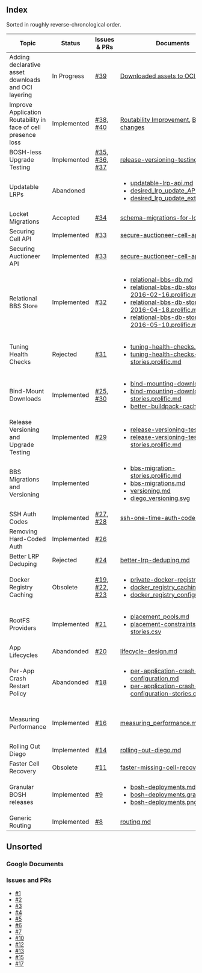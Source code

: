 ## Index

Sorted in roughly reverse-chronological order.

| Topic                                                          | Status      | Issues & PRs                                                                                                                                                                             | Documents                                                                                                                                                                                                                                                                                                                                                                                             | Tracker                                                                                                                                                               |
| -------------------------------------------------------------- | ----------- | ---------------------------------------------------------------------------------------------------------------------------------------------------------------------------------------- | ----------------------------------------------------------------------------------------------------------------------------------------------------------------------------------------------------------------------------------------------------------------------------------------------------------------------------------------------------------------------------------------------------- | --------------------------------------------------------------------------------------------------------------------------------------------------------------------- |
| Adding declarative asset downloads and OCI layering            | In Progress | [#39](https://github.com/cloudfoundry/diego-notes/pull/39)                                                                                                                               | [Downloaded assets to OCI layers](https://docs.google.com/document/d/1ncv6aJHsxkDeMbuYLepaLtShHTGXlDmGQMvINojlKD8/edit?usp=sharing)                                                                                                                                                                                                                                                                   | [downloads:declarative](https://www.pivotaltracker.com/epic/show/4013444)                                                                                              |
| Improve Application Routability in face of cell presence loss  | Implemented | [#38](https://github.com/cloudfoundry/diego-notes/pull/38), [#40](https://github.com/cloudfoundry/diego-notes/pull/40)                                                                                                                               | [Routability Improvement](https://docs.google.com/document/d/19880DjH4nJKzsDP8BT09m28jBlFfSiVx64skbvilbnA/edit?usp=sharing), [BBS API changes](https://docs.google.com/document/d/1JiyYpK6suLOyWTtX2ON6jh16i3OndjL8XV6cTI5982E/edit?usp=sharing)                                                                                                                                                      | [flaky-presence:routing](https://www.pivotaltracker.com/epic/show/3958454)                                                                                            |
| BOSH-less Upgrade Testing                                      | Implemented | [#35](https://github.com/cloudfoundry/diego-notes/pull/35), [#36](https://github.com/cloudfoundry/diego-notes/pull/36), [#37](https://github.com/cloudfoundry/diego-notes/pull/37)       | [release-versioning-testing-v2.md](release-versioning-testing-v2.md)                                                                                                                                                                                                                                                                                                                                  | [dusts:v2](https://www.pivotaltracker.com/epic/show/3665821)                                                                                                          |
| Updatable LRPs                                                 | Abandoned   |                                                                                                                                                                                          | <ul><li>[updatable-lrp-api.md](updatable-lrp-api.md)</li><li>[desired_lrp_update_API.md](desired_lrp_update_API.md)</li><li>[desired_lrp_update_extension.md](desired_lrp_update_extension.md)</li></ul>                                                                                                                                                                                              | [lrp-rolling-updates:exploration](https://www.pivotaltracker.com/epic/show/3667555)                                                                                   |
| Locket Migrations                                              | Accepted    | [#34](https://github.com/cloudfoundry/diego-notes/pull/34)                                                                                                                               | [schema-migrations-for-locket.md](schema-migrations-for-locket.md)                                                                                                                                                                                                                                                                                                                                    |                                                                                                                                                                       |
| Securing Cell API                                              | Implemented | [#33](https://github.com/cloudfoundry/diego-notes/issues/33)                                                                                                                             | [secure-auctioneer-cell-apis.md](secure-auctioneer-cell-apis.md)                                                                                                                                                                                                                                                                                                                                      | [secure-cell-api](https://www.pivotaltracker.com/epic/show/3004745)                                                                                                   |
| Securing Auctioneer API                                        | Implemented | [#33](https://github.com/cloudfoundry/diego-notes/issues/33)                                                                                                                             | [secure-auctioneer-cell-apis.md](secure-auctioneer-cell-apis.md)                                                                                                                                                                                                                                                                                                                                      | [secure-auctioneer-api](https://www.pivotaltracker.com/epic/show/3003189)                                                                                             |
| Relational BBS Store                                           | Implemented | [#32](https://github.com/cloudfoundry/diego-notes/issues/32)                                                                                                                             | <ul><li>[relational-bbs-db.md](relational-bbs-db.md)</li><li>[relational-bbs-db-stories-2016-02-16.prolific.md](relational-bbs-db-stories-2016-02-16.prolific.md)</li><li>[relational-bbs-db-stories-2016-04-18.prolific.md](relational-bbs-db-stories-2016-04-18.prolific.md)</li><li>[relational-bbs-db-stories-2016-05-10.prolific.md](relational-bbs-db-stories-2016-05-10.prolific.md)</li></ul> | [bbs:relational](https://www.pivotaltracker.com/epic/show/2339327)                                                                                                    |
| Tuning Health Checks                                           | Rejected    | [#31](https://github.com/cloudfoundry/diego-notes/issues/31)                                                                                                                             | <ul><li>[tuning-health-checks.md](tuning-health-checks.md)</li><li>[tuning-health-checks-stories.prolific.md](tuning-health-checks-stories.prolific.md)</li></ul>                                                                                                                                                                                                                                     | [net-check-action](https://www.pivotaltracker.com/epic/show/2214450)                                                                                                  |
| Bind-Mount Downloads                                           | Implemented | [#25](https://github.com/cloudfoundry/diego-notes/issues/25), [#30](https://github.com/cloudfoundry/diego-notes/issues/30)                                                               | <ul><li>[bind-mounting-downloads.md](bind-mounting-downloads.md)</li><li>[bind-mounting-downloads-stories.prolific.md](bind-mounting-downloads-stories.prolific.md)</li><li>[better-buildpack-caching.md](better-buildpack-caching.md)</li></ul>                                                                                                                                                      | [bind-mount-downloads](https://www.pivotaltracker.com/epic/show/2200340)                                                                                              |
| Release Versioning and Upgrade Testing                         | Implemented | [#29](https://github.com/cloudfoundry/diego-notes/issues/29)                                                                                                                             | <ul><li>[release-versioning-testing.md](release-versioning-testing.md)</li><li>[release-versioning-testing-stories.prolific.md](release-versioning-testing-stories.prolific.md)</li></ul>                                                                                                                                                                                                             | [pipeline:upgrade-stable](https://www.pivotaltracker.com/epic/show/2148462)                                                                                           |
| BBS Migrations and Versioning                                  | Implemented |                                                                                                                                                                                          | <ul><li>[bbs-migration-stories.prolific.md](bbs-migration-stories.prolific.md)</li><li>[bbs-migrations.md](bbs-migrations.md)</li><li>[versioning.md](versioning.md)</li><li>[diego_versioning.svg](diego_versioning.svg)</li></ul>                                                                                                                                                                   | <ul><li>[versioning:init](https://www.pivotaltracker.com/epic/show/1869036)</li><li>[versioning:bbs](https://www.pivotaltracker.com/epic/show/1919510)</li></ul>      |
| SSH Auth Codes                                                 | Implemented | [#27](https://github.com/cloudfoundry/diego-notes/issues/27), [#28](https://github.com/cloudfoundry/diego-notes/issues/28)                                                               | [ssh-one-time-auth-code.md](ssh-one-time-auth-code.md)                                                                                                                                                                                                                                                                                                                                                | [story #103324656](https://www.pivotaltracker.com/story/show/103324656)                                                                                               |
| Removing Hard-Coded Auth                                       | Implemented | [#26](https://github.com/cloudfoundry/diego-notes/issues/26)                                                                                                                             |                                                                                                                                                                                                                                                                                                                                                                                                       |                                                                                                                                                                       |
| Better LRP Deduping                                            | Rejected    | [#24](https://github.com/cloudfoundry/diego-notes/issues/24)                                                                                                                             | [better-lrp-deduping.md](https://github.com/cloudfoundry/diego-notes/blob/9f079c4ff02e85549d651e07226e5c75ff02faf7/proposals/better-lrp-deduping.md)                                                                                                                                                                                                                                                  |                                                                                                                                                                       |
| Docker Registry Caching                                        | Obsolete    | [#19](https://github.com/cloudfoundry/diego-notes/issues/19), [#22](https://github.com/cloudfoundry/diego-notes/issues/22), [#23](https://github.com/cloudfoundry/diego-notes/issues/23) | <ul><li>[private-docker-registry.md](private-docker-registry.md)</li><li>[docker_registry_caching.md](docker_registry_caching.md)</li><li>[docker_registry_configuration.md](docker_registry_configuration.md)</li></ul>                                                                                                                                                                              |                                                                                                                                                                       |
| RootFS Providers                                               | Implemented | [#21](https://github.com/cloudfoundry/diego-notes/issues/21)                                                                                                                             | <ul><li>[placement_pools.md](placement_pools.md)</li><li>[placement-constraints-stories.csv](placement-constraints-stories.csv)</li></ul>                                                                                                                                                                                                                                                             |                                                                                                                                                                       |
| App Lifecycles                                                 | Abandonded  | [#20](https://github.com/cloudfoundry/diego-notes/issues/20)                                                                                                                             | [lifecycle-design.md](lifecycle-design.md)                                                                                                                                                                                                                                                                                                                                                            |                                                                                                                                                                       |
| Per-App Crash Restart Policy                                   | Abandonded  | [#18](https://github.com/cloudfoundry/diego-notes/issues/18)                                                                                                                             | <ul><li>[per-application-crash-configuration.md](per-application-crash-configuration.md)</li><li>[per-application-crash-configuration-stories.csv](per-application-crash-configuration-stories.csv)</li></ul>                                                                                                                                                                                         |                                                                                                                                                                       |
| Measuring Performance                                          | Implemented | [#16](https://github.com/cloudfoundry/diego-notes/issues/16)                                                                                                                             | [measuring_performance.md](measuring_performance.md)                                                                                                                                                                                                                                                                                                                                                  | <ul><li>[perf:breadth-10k](https://www.pivotaltracker.com/epic/show/1869026)</li><li>[perf:breadth-250k](https://www.pivotaltracker.com/epic/show/2720331)</li></ul>  |
| Rolling Out Diego                                              | Implemented | [#14](https://github.com/cloudfoundry/diego-notes/issues/14)                                                                                                                             | [rolling-out-diego.md](rolling-out-diego.md)                                                                                                                                                                                                                                                                                                                                                          |                                                                                                                                                                       |
| Faster Cell Recovery                                           | Obsolete    | [#11](https://github.com/cloudfoundry/diego-notes/issues/11)                                                                                                                             | [faster-missing-cell-recovery.md](faster-missing-cell-recovery.md)                                                                                                                                                                                                                                                                                                                                    |                                                                                                                                                                       |
| Granular BOSH releases                                         | Implemented | [#9](https://github.com/cloudfoundry/diego-notes/issues/9)                                                                                                                               | <ul><li>[bosh-deployments.md](bosh-deployments.md)</li><li>[bosh-deployments.graffle](bosh-deployments.graffle)</li><li>[bosh-deployments.png](bosh-deployments.png)</li></ul>                                                                                                                                                                                                                        | [composite-releases](https://www.pivotaltracker.com/epic/show/1978444)                                                                                                |
| Generic Routing                                                | Implemented | [#8](https://github.com/cloudfoundry/diego-notes/issues/8)                                                                                                                               | [routing.md](routing.md)                                                                                                                                                                                                                                                                                                                                                                              |                                                                                                                                                                       |

<!-- |  |  |  |  |  | -->
<!-- <ul><li></li><li></li></ul> -->

## Unsorted

### Google Documents

### Issues and PRs

- [#1](https://github.com/cloudfoundry/diego-notes/issues/1)
- [#2](https://github.com/cloudfoundry/diego-notes/issues/2)
- [#3](https://github.com/cloudfoundry/diego-notes/issues/3)
- [#4](https://github.com/cloudfoundry/diego-notes/issues/4)
- [#5](https://github.com/cloudfoundry/diego-notes/issues/5)
- [#6](https://github.com/cloudfoundry/diego-notes/pull/6)
- [#7](https://github.com/cloudfoundry/diego-notes/pull/7)
- [#10](https://github.com/cloudfoundry/diego-notes/pull/10)
- [#12](https://github.com/cloudfoundry/diego-notes/pull/12)
- [#13](https://github.com/cloudfoundry/diego-notes/pull/13)
- [#15](https://github.com/cloudfoundry/diego-notes/pull/15)
- [#17](https://github.com/cloudfoundry/diego-notes/pull/17)

